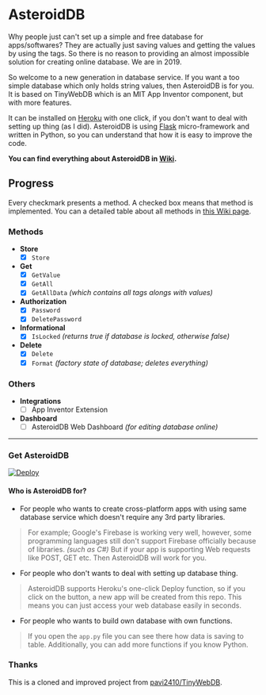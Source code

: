 # AsteroidDB

Why people just can't set up a simple and free database for apps/softwares? They are actually just saving values and getting the values by using the tags. So there is no reason to providing an almost impossible solution for creating online database. We are in 2019. 

So welcome to a new generation in database service. If you want a too simple database which only holds string values, then AsteroidDB is for you. It is based on TinyWebDB which is an MIT App Inventor component, but with more features.

It can be installed on [Heroku](https://www.heroku.com/) with one click, if you don't want to deal with setting up thing (as I did). AsteroidDB is using [Flask](http://flask.pocoo.org/) micro-framework and written in Python, so you can understand that how it is easy to improve the code.

**You can find everything about AsteroidDB in [Wiki](https://github.com/ysfchn/AsteroidDB/wiki).**

## Progress
Every checkmark presents a method. A checked box means that method is implemented. You can a detailed table about all methods in [this Wiki page](https://github.com/ysfchn/AsteroidDB/wiki#current-methods).

### Methods
- **Store**
   - [x] `Store`
- **Get**
   - [x] `GetValue`
   - [x] `GetAll`
   - [x] `GetAllData` *(which contains all tags alongs with values)*
- **Authorization**
   - [x] `Password`
   - [x] `DeletePassword`
- **Informational**
   - [x] `IsLocked` *(returns true if database is locked, otherwise false)*
- **Delete**
   - [x] `Delete`
   - [x] `Format` *(factory state of database; deletes everything)*

### Others
- **Integrations**
   - [ ] App Inventor Extension
- **Dashboard**
   - [ ] AsteroidDB Web Dashboard *(for editing database online)*

***

### Get AsteroidDB

[![Deploy](https://www.herokucdn.com/deploy/button.png)](https://heroku.com/deploy?template=https://github.com/ysfchn/AsteroidDB)

#### Who is AsteroidDB for?

- For people who wants to create cross-platform apps with using same database service which doesn't require any 3rd party libraries. 
 > For example; Google's Firebase is working very well, however, some programming languages still don't support Firebase officially because of libraries. *(such as C#)* But if your app is supporting Web requests like POST, GET etc. Then AsteroidDB will work for you.
 
- For people who don't wants to deal with setting up database thing. 
 > AsteroidDB supports Heroku's one-click Deploy function, so if you click on the button, a new app will be created from this repo. This means you can just access your web database easily in seconds. 
 
- For people who wants to build own database with own functions.
> If you open the `app.py` file you can see there how data is saving to table. Additionally, you can add more functions if you know Python.

### Thanks

This is a cloned and improved project from [pavi2410/TinyWebDB](https://github.com/pavi2410/TinyWebDB). 
